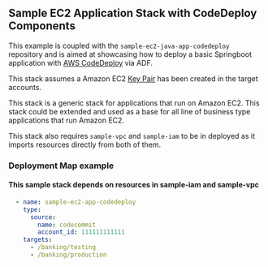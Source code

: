 ## Sample EC2 Application Stack with CodeDeploy Components

This example is coupled with the `sample-ec2-java-app-codedeploy` repository and is aimed at showcasing how to deploy a basic Springboot application with [AWS CodeDeploy](https://docs.aws.amazon.com/codedeploy/latest/userguide/welcome.html) via ADF.

This stack assumes a Amazon EC2 [Key Pair](https://docs.aws.amazon.com/AWSEC2/latest/UserGuide/ec2-key-pairs.html) has been created in the target accounts.

This stack is a generic stack for applications that run on Amazon EC2. This stack could be extended and used as a base for all line of business type applications that run Amazon EC2.

This stack also requires `sample-vpc` and `sample-iam` to be in deployed as it imports resources directly from both of them.

### Deployment Map example

#### This sample stack depends on resources in sample-iam and sample-vpc

```yaml
  - name: sample-ec2-app-codedeploy
    type:
      source:
        name: codecommit
        account_id: 111111111111
    targets:
      - /banking/testing
      - /banking/production
```
